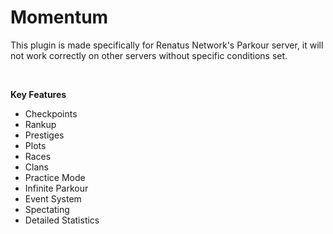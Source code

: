 # Momentum
This plugin is made specifically for Renatus Network's Parkour server, it will not work correctly on other servers without specific conditions set.

<br />

**Key Features**<br />
- Checkpoints <br />
- Rankup <br />
- Prestiges <br />
- Plots <br />
- Races <br />
- Clans <br />
- Practice Mode <br />
- Infinite Parkour <br />
- Event System <br />
- Spectating <br />
- Detailed Statistics <br />
